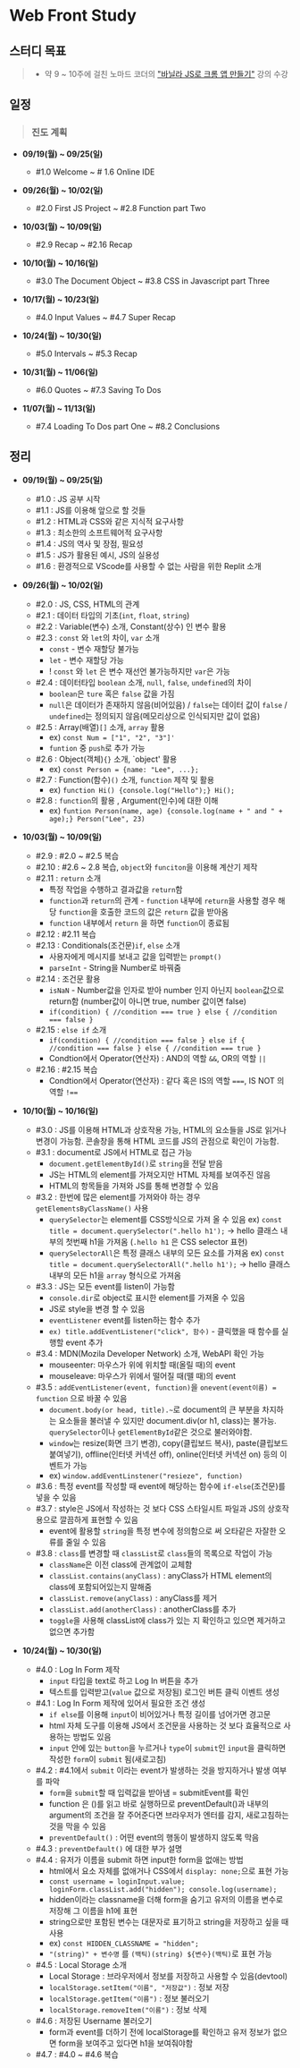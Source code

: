 # Web Front Study
## 스터디 목표
> * 약 9 ~ 10주에 걸친 노마드 코더의 ["바닐라 JS로 크롬 앱 만들기"](https://nomadcoders.co/javascript-for-beginners/lobby) 강의 수강


## 일정
> ### **진도 계획**
> 
* **09/19(월) ~ 09/25(일)**
  * #1.0 Welcome ~ # 1.6 Online IDE
  
* **09/26(월) ~ 10/02(일)**
  * #2.0 First JS Project ~ #2.8 Function part Two
  
* **10/03(월) ~ 10/09(일)**
  * #2.9 Recap ~ #2.16 Recap
  
* **10/10(월) ~ 10/16(일)** 
  * #3.0 The Document Object ~ #3.8 CSS in Javascript part Three
  
* **10/17(월) ~ 10/23(일)** 
  * #4.0 Input Values ~ #4.7 Super Recap
  
* **10/24(월) ~ 10/30(일)**
  * #5.0 Intervals ~ #5.3 Recap
  
* **10/31(월) ~ 11/06(일)**
  * #6.0 Quotes ~ #7.3 Saving To Dos
  
* **11/07(월) ~ 11/13(일)**
  * #7.4 Loading To Dos part One ~ #8.2 Conclusions


## 정리
* **09/19(월) ~ 09/25(일)**
  
  * #1.0 : JS 공부 시작
  * #1.1 : JS를 이용해 앞으로 할 것들
  * #1.2 : HTML과 CSS와 같은 지식적 요구사항
  * #1.3 : 최소한의 소프트웨어적 요구사항
  * #1.4 : JS의 역사 및 장점, 필요성
  * #1.5 : JS가 활용된 예시, JS의 실용성
  * #1.6 : 환경적으로 VScode를 사용할 수 없는 사람을 위한 Replit 소개
 
* **09/26(월) ~ 10/02(일)**

  * #2.0 : JS, CSS, HTML의 관계
  * #2.1 : 데이터 타입의 기초(`int`, `float`, `string`)
  * #2.2 : Variable(변수) 소개, Constant(상수) 인 변수 활용
  * #2.3 : `const` 와 `let`의 차이, `var` 소개
    * `const` - 변수 재할당 불가능
    * `let` - 변수 재할당 가능
    * ! `const` 와 `let` 은 변수 재선언 불가능하지만 `var`은 가능
  * #2.4 : 데이터타입 `boolean` 소개, `null`, `false`, `undefined`의 차이
    * `boolean`은 `ture` 혹은 `false` 값을 가짐
    * `null`은 데이터가 존재하지 않음(비어있음) / `false`는 데이터 값이 `false` / `undefined`는 정의되지 않음(메모리상으로 인식되지만 값이 없음) 
  * #2.5 : Array(배열)`[]` 소개, `array` 활용
    * ex) `const Num = ["1", "2", "3"]'`
    * `funtion` 중 `push`로 추가 가능
  * #2.6 : Object(객체)`{}` 소개, `object' 활용
    * ex) `const Person = {name: "Lee", ...};`
  * #2.7 : Function(함수)`()` 소개, `function` 제작 및 활용
    * ex) `function Hi() {console.log("Hello");} Hi();`
  * #2.8 : `function`의 활용 , Argument(인수)에 대한 이해
    * ex) `funtion Person(name, age) {console.log(name + " and " + age);} Person("Lee", 23)`

* **10/03(월) ~ 10/09(일)**

  * #2.9 : #2.0 ~ #2.5 복습
  * #2.10 : #2.6 ~ 2.8 복습, `object`와 `funciton`을 이용해 계산기 제작
  * #2.11 : `return` 소개
    * 특정 작업을 수행하고 결과값을 `return`함
    * `function`과 `return`의 관계 - `function` 내부에 `return`을 사용할 경우 해당 `function`을 호출한 코드의 값은 `return` 값을 받아옴
    * `function` 내부에서 `return` 을 하면 `function`이 종료됨
  * #2.12 : #2.11 복습
  * #2.13 : Conditionals(조건문)`if`, `else` 소개
    * 사용자에게 메시지를 보내고 값을 입력받는 `prompt()`
    * `parseInt` - String을 Number로 바꿔줌
  * #2.14 : 조건문 활용
    * `isNaN` - Number값을 인자로 받아 number 인지 아닌지 `boolean`값으로 return함 (number값이 아니면 true, number 값이면 false)
    * `if(condition) { //condition === true } else { //condition === false }`
  * #2.15 : `else if` 소개
    * `if(condition) { //condition === false } else if { //condition === false } else { //condition === true }`
    * Condtion에서 Operator(연산자) :  AND의 역할 `&&`, OR의 역할 `||`
  * #2.16 : #2.15 복습
    * Condtion에서 Operator(연산자) : 같다 혹은 IS의 역할 `===`, IS NOT 의 역할 `!==`
    
 * **10/10(월) ~ 10/16(일)**
   
   * #3.0 : JS를 이용해 HTML과 상호작용 가능, HTML의 요소들을 JS로 읽거나 변경이 가능함. 콘솔창을 통해 HTML 코드를 JS의 관점으로 확인이 가능함.
   * #3.1 : document로 JS에서 HTML로 접근 가능
     * `document.getElementById()`로 `string`을 전달 받음
     * JS는 HTML의 element를 가져오지만 HTML 자체를 보여주진 않음
     * HTML의 항목들을 가져와 JS를 통해 변경할 수 있음
   * #3.2 : 한번에 많은 element를 가져와야 하는 경우 `getElementsByClassName()` 사용
     * `querySelector`는 element를 CSS방식으로 가져 올 수 있음 
         ex) `const title = document.querySelector(".hello h1');` -> hello 클래스 내부의 첫번째 h1을 가져옴 (`.hello h1` 은 CSS selector 표현)
     * `querySelectorAll`은 특정 클래스 내부의 모든 요소를 가져옴
         ex) `const title = document.querySelectorAll(".hello h1');` -> hello 클래스 내부의 모든 h1을 `array` 형식으로 가져옴
   * #3.3 : JS는 모든 event를 listen이 가능함
     * `console.dir`로 object로 표시한 element를 가져올 수 있음
     * JS로 style을 변경 할 수 있음
     * `eventListener` event를 listen하는 함수 추가
     * `ex) title.addEventListener("click", 함수)` - 클릭했을 때 함수를 실행할 event 추가
   * #3.4 : MDN(Mozila Developer Network) 소개, WebAPI 확인 가능
     * mouseenter: 마우스가 위에 위치할 때(올릴 때)의 event
     * mouseleave: 마우스가 위에서 떨어질 때(뗄 때)의 event
   * #3.5 : `addEventListener(event, function)`을 `onevent(event이름) = function` 으로 바꿀 수 있음
     * `document.body(or head, title).~`로 document의 큰 부분을 차지하는 요소들을 불러낼 수 있지만 document.div(or h1, class)는 불가능. `querySelector`이나 `getElementById`같은 것으로 불러와야함.
     * `window`는 resize(화면 크기 변경), copy(클립보드 복사), paste(클립보드 붙여넣기), offline(인터넷 커넥션 off), online(인터넷 커넥션 on) 등의 이벤트가 가능
     * ex) `window.addEventLinstener("resieze", function)`
   * #3.6 : 특정 event를 작성할 때 event에 해당하는 함수에 `if-else`(조건문)를 넣을 수 있음
   * #3.7 : style은 JS에서 작성하는 것 보다 CSS 스타일시트 파일과 JS의 상호작용으로 깔끔하게 표현할 수 있음  
     * event에 활용할 `string`을 특정 변수에 정의함으로 써 오타같은 자잘한 오류를 줄일 수 있음
   * #3.8 : `class`를 변경할 때 `classList`로 `class`들의 목록으로 작업이 가능
     * `className`은 이전 class에 관계없이 교체함
     * `classList.contains(anyClass)` : anyClass가 HTML element의 class에 포함되어있는지 말해줌
     * `classList.remove(anyClass)` : anyClass를 제거
     * `classList.add(anotherClass)` : anotherClass를 추가
     * `toggle`을 사용해 classList에 class가 있는 지 확인하고 있으면 제거하고 없으면 추가함

 * **10/24(월) ~ 10/30(일)**
   
   * #4.0 : Log In Form 제작
     * `input` 타입을 text로 하고 Log In 버튼을 추가
     * 텍스트를 입력받고(`value` 값으로 저장됨) 로그인 버튼 클릭 이벤트 생성
   * #4.1 : Log In Form 제작에 있어서 필요한 조건 생성
     * `if else`를 이용해 `input`이 비어있거나 특정 길이를 넘어가면 경고문
     * html 자체 도구를 이용해 JS에서 조건문을 사용하는 것 보다 효율적으로 사용하는 방법도 있음
     * `input` 안에 있는 `button`을 누르거나 `type`이 `submit`인 `input`을 클릭하면 작성한 `form`이 `submit` 됨(새로고침)
   * #4.2 : #4.1에서 `submit` 이라는 event가 발생하는 것을 방지하거나 발생 여부를 파악
     * `form`을 `submit`할 때 입력값을 받아냄 = submitEvent를 확인
     * function 은 ()를 읽고 바로 실행하므로 preventDefault()과 내부의 argument의 조건을 잘 주어준다면 브라우저가 엔터를 감지, 새로고침하는 것을 막을 수 있음
     * `preventDefault()` : 어떤 event의 행동이 발생하지 않도록 막음
   * #4.3 : `preventDefault()` 에 대한 부가 설명
   * #4.4 : 유저가 이름을 submit 하면 input한 form을 없애는 방법
     * html에서 요소 자체를 없애거나 CSS에서 `display: none;`으로 표현 가능
     * `const username = loginInput.value; loginForm.classList.add("hidden"); console.log(username);`
     * hidden이라는 classname을 더해 form을 숨기고 유저의 이름을 변수로 저장해 그 이름을 h1에 표현
     * string으로만 포함된 변수는 대문자로 표기하고 string을 저장하고 싶을 때 사용
      * ex) `const HIDDEN_CLASSNAME = "hidden";`
     * `"(string)" + 변수명` 를 `(백틱)(string) ${변수}(백틱)`로 표현 가능
   * #4.5 : Local Storage 소개
     * Local Storage : 브라우저에서 정보를 저장하고 사용할 수 있음(devtool)
     * `localStorage.setItem("이름", "저장값")` : 정보 저장
     * `localStorage.getItem("이름")` : 정보 불러오기
     * `localStorage.removeItem("이름")` : 정보 삭제
   * #4.6 : 저장된 Username 불러오기
     * form과 event를 더하기 전에 localStorage를 확인하고 유저 정보가 없으면 form을 보여주고 있다면 h1을 보여줘야함
   * #4.7 : #4.0 ~ #4.6 복습
